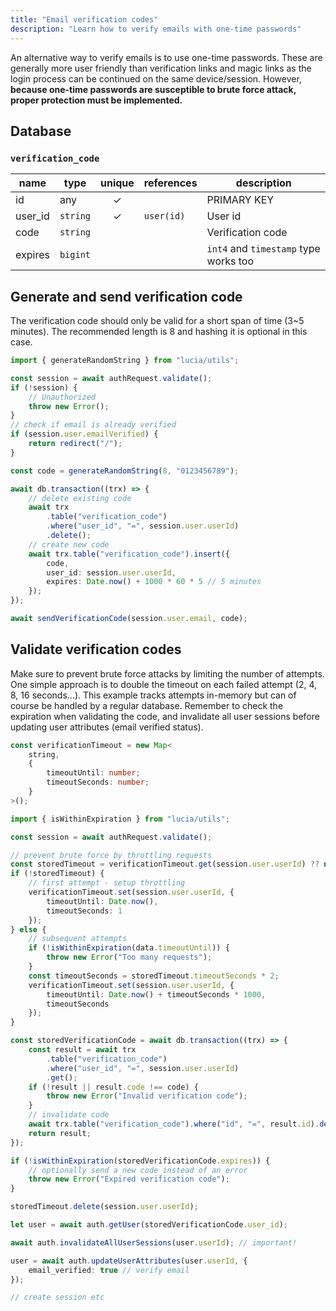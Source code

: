 ```yaml
---
title: "Email verification codes"
description: "Learn how to verify emails with one-time passwords"
---
```


An alternative way to verify emails is to use one-time passwords. These are generally more user friendly than verification links and magic links as the login process can be continued on the same device/session. However, **because one-time passwords are susceptible to brute force attack, proper protection must be implemented.**

## Database

### `verification_code`

| name    | type     | unique | references | description                           |
| ------- | -------- | :----: | ---------- | ------------------------------------- |
| id      | any      |   ✓    |            | PRIMARY KEY                           |
| user_id | `string` |   ✓    | `user(id)` | User id                               |
| code    | `string` |        |            | Verification code                     |
| expires | `bigint` |        |            | `int4` and `timestamp` type works too |

## Generate and send verification code

The verification code should only be valid for a short span of time (3~5 minutes). The recommended length is 8 and hashing it is optional in this case.

```ts
import { generateRandomString } from "lucia/utils";

const session = await authRequest.validate();
if (!session) {
	// Unauthorized
	throw new Error();
}
// check if email is already verified
if (session.user.emailVerified) {
	return redirect("/");
}

const code = generateRandomString(8, "0123456789");

await db.transaction((trx) => {
	// delete existing code
	await trx
		.table("verification_code")
		.where("user_id", "=", session.user.userId)
		.delete();
	// create new code
	await trx.table("verification_code").insert({
		code,
		user_id: session.user.userId,
		expires: Date.now() + 1000 * 60 * 5 // 5 minutes
	});
});

await sendVerificationCode(session.user.email, code);
```

## Validate verification codes

Make sure to prevent brute force attacks by limiting the number of attempts. One simple approach is to double the timeout on each failed attempt (2, 4, 8, 16 seconds...). This example tracks attempts in-memory but can of course be handled by a regular database. Remember to check the expiration when validating the code, and invalidate all user sessions before updating user attributes (email verified status).

```ts
const verificationTimeout = new Map<
	string,
	{
		timeoutUntil: number;
		timeoutSeconds: number;
	}
>();
```

```ts
import { isWithinExpiration } from "lucia/utils";

const session = await authRequest.validate();

// prevent brute force by throttling requests
const storedTimeout = verificationTimeout.get(session.user.userId) ?? null;
if (!storedTimeout) {
	// first attempt - setup throttling
	verificationTimeout.set(session.user.userId, {
		timeoutUntil: Date.now(),
		timeoutSeconds: 1
	});
} else {
	// subsequent attempts
	if (!isWithinExpiration(data.timeoutUntil)) {
		throw new Error("Too many requests");
	}
	const timeoutSeconds = storedTimeout.timeoutSeconds * 2;
	verificationTimeout.set(session.user.userId, {
		timeoutUntil: Date.now() + timeoutSeconds * 1000,
		timeoutSeconds
	});
}

const storedVerificationCode = await db.transaction((trx) => {
	const result = await trx
		.table("verification_code")
		.where("user_id", "=", session.user.userId)
		.get();
	if (!result || result.code !== code) {
		throw new Error("Invalid verification code");
	}
	// invalidate code
	await trx.table("verification_code").where("id", "=", result.id).delete();
	return result;
});

if (!isWithinExpiration(storedVerificationCode.expires)) {
	// optionally send a new code instead of an error
	throw new Error("Expired verification code");
}

storedTimeout.delete(session.user.userId);

let user = await auth.getUser(storedVerificationCode.user_id);

await auth.invalidateAllUserSessions(user.userId); // important!

user = await auth.updateUserAttributes(user.userId, {
	email_verified: true // verify email
});

// create session etc
```
